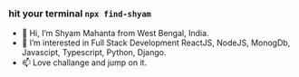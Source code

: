 ### hit your terminal `npx find-shyam`
- 👋 Hi, I’m Shyam Mahanta from West Bengal, India.
- 👀 I’m interested in Full Stack Development ReactJS, NodeJS, MonogDb, Javascipt, Typescript, Python, Django.
- 📫 Love challange and jump on it.

<!---
Angryman18/Angryman18 is a ✨ special ✨ repository because its `README.md` (this file) appears on your GitHub profile.
You can click the Preview link to take a look at your changes.
--->
